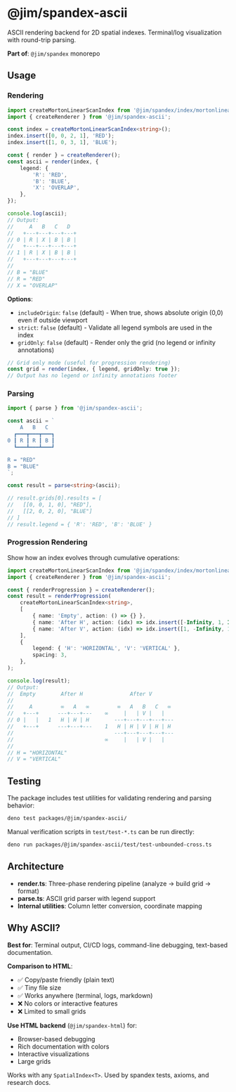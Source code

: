 # @jim/spandex-ascii

ASCII rendering backend for 2D spatial indexes. Terminal/log visualization with round-trip parsing.

**Part of**: `@jim/spandex` monorepo

## Usage

### Rendering

```typescript
import createMortonLinearScanIndex from '@jim/spandex/index/mortonlinearscan';
import { createRenderer } from '@jim/spandex-ascii';

const index = createMortonLinearScanIndex<string>();
index.insert([0, 0, 2, 1], 'RED');
index.insert([1, 0, 3, 1], 'BLUE');

const { render } = createRenderer();
const ascii = render(index, {
	legend: {
		'R': 'RED',
		'B': 'BLUE',
		'X': 'OVERLAP',
	},
});

console.log(ascii);
// Output:
//     A   B   C   D
//   +---+---+---+---+
// 0 | R | X | B | B |
//   +---+---+---+---+
// 1 | R | X | B | B |
//   +---+---+---+---+
//
// B = "BLUE"
// R = "RED"
// X = "OVERLAP"
```

**Options**:

- `includeOrigin`: `false` (default) - When true, shows absolute origin (0,0) even if outside viewport
- `strict`: `false` (default) - Validate all legend symbols are used in the index
- `gridOnly`: `false` (default) - Render only the grid (no legend or infinity annotations)

```typescript
// Grid only mode (useful for progression rendering)
const grid = render(index, { legend, gridOnly: true });
// Output has no legend or infinity annotations footer
```

### Parsing

```typescript
import { parse } from '@jim/spandex-ascii';

const ascii = `
    A   B   C
  ┏━━━┳━━━┳━━━┓
0 ┃ R ┃ R ┃ B ┃
  ┗━━━┻━━━┻━━━┛

R = "RED"
B = "BLUE"
`;

const result = parse<string>(ascii);

// result.grids[0].results = [
//   [[0, 0, 1, 0], "RED"],
//   [[2, 0, 2, 0], "BLUE"]
// ]
// result.legend = { 'R': 'RED', 'B': 'BLUE' }
```

### Progression Rendering

Show how an index evolves through cumulative operations:

```typescript
import createMortonLinearScanIndex from '@jim/spandex/index/mortonlinearscan';
import { createRenderer } from '@jim/spandex-ascii';

const { renderProgression } = createRenderer();
const result = renderProgression(
	createMortonLinearScanIndex<string>,
	[
		{ name: 'Empty', action: () => {} },
		{ name: 'After H', action: (idx) => idx.insert([-Infinity, 1, Infinity, 1], 'HORIZONTAL') },
		{ name: 'After V', action: (idx) => idx.insert([1, -Infinity, 1, Infinity], 'VERTICAL') },
	],
	{
		legend: { 'H': 'HORIZONTAL', 'V': 'VERTICAL' },
		spacing: 3,
	},
);

console.log(result);
// Output:
//  Empty        After H               After V
//
//     A         ∞   A   ∞         ∞   A   B   C   ∞
//   +---+      ---+---+---    ∞     |   | V |   |
// 0 |   |   1   H | H | H        ---+---+---+---+---
//   +---+      ---+---+---    1   H | H | V | H | H
//                                ---+---+---+---+---
//                             ∞     |   | V |   |
//
// H = "HORIZONTAL"
// V = "VERTICAL"
```

## Testing

The package includes test utilities for validating rendering and parsing behavior:

```bash
deno test packages/@jim/spandex-ascii/
```

Manual verification scripts in `test/test-*.ts` can be run directly:

```bash
deno run packages/@jim/spandex-ascii/test/test-unbounded-cross.ts
```

## Architecture

- **render.ts**: Three-phase rendering pipeline (analyze → build grid → format)
- **parse.ts**: ASCII grid parser with legend support
- **Internal utilities**: Column letter conversion, coordinate mapping

## Why ASCII?

**Best for**: Terminal output, CI/CD logs, command-line debugging, text-based documentation.

**Comparison to HTML**:

- ✅ Copy/paste friendly (plain text)
- ✅ Tiny file size
- ✅ Works anywhere (terminal, logs, markdown)
- ❌ No colors or interactive features
- ❌ Limited to small grids

**Use HTML backend** (`@jim/spandex-html`) for:

- Browser-based debugging
- Rich documentation with colors
- Interactive visualizations
- Large grids

Works with any `SpatialIndex<T>`. Used by spandex tests, axioms, and research docs.
